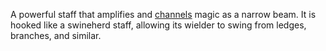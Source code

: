A powerful staff that amplifies and [channels](Channeling.md) magic as a narrow
beam. It is hooked like a swineherd staff, allowing its wielder to swing from
ledges, branches, and similar.